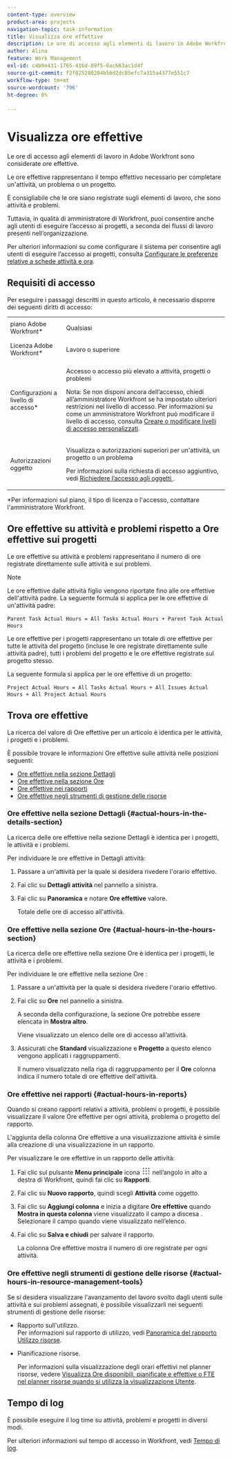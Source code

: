 ```yaml
---
content-type: overview
product-area: projects
navigation-topic: task-information
title: Visualizza ore effettive
description: Le ore di accesso agli elementi di lavoro in Adobe Workfront sono considerate ore effettive.
author: Alina
feature: Work Management
exl-id: c4b0e431-1765-416d-89f5-6ac663ac1d4f
source-git-commit: f2f825280204b56d2dc85efc7a315a4377e551c7
workflow-type: tm+mt
source-wordcount: '796'
ht-degree: 0%

---
```


# Visualizza ore effettive

Le ore di accesso agli elementi di lavoro in Adobe Workfront sono considerate ore effettive.

Le ore effettive rappresentano il tempo effettivo necessario per completare un&#39;attività, un problema o un progetto.

È consigliabile che le ore siano registrate sugli elementi di lavoro, che sono attività e problemi.

Tuttavia, in qualità di amministratore di Workfront, puoi consentire anche agli utenti di eseguire l’accesso ai progetti, a seconda dei flussi di lavoro presenti nell’organizzazione.

Per ulteriori informazioni su come configurare il sistema per consentire agli utenti di eseguire l’accesso ai progetti, consulta [Configurare le preferenze relative a schede attività e ora](../../../administration-and-setup/set-up-workfront/configure-timesheets-schedules/timesheet-and-hour-preferences.md).

## Requisiti di accesso

Per eseguire i passaggi descritti in questo articolo, è necessario disporre dei seguenti diritti di accesso:

<table style="table-layout:auto"> 
 <col> 
 <col> 
 <tbody> 
  <tr> 
   <td role="rowheader">piano Adobe Workfront*</td> 
   <td> <p>Qualsiasi</p> </td> 
  </tr> 
  <tr> 
   <td role="rowheader">Licenza Adobe Workfront*</td> 
   <td> <p>Lavoro o superiore</p> </td> 
  </tr> 
  <tr> 
   <td role="rowheader">Configurazioni a livello di accesso*</td> 
   <td> <p>Accesso o accesso più elevato a attività, progetti o problemi</p> <p>Nota: Se non disponi ancora dell’accesso, chiedi all’amministratore Workfront se ha impostato ulteriori restrizioni nel livello di accesso. Per informazioni su come un amministratore Workfront può modificare il livello di accesso, consulta <a href="../../../administration-and-setup/add-users/configure-and-grant-access/create-modify-access-levels.md" class="MCXref xref">Creare o modificare livelli di accesso personalizzati</a>.</p> </td> 
  </tr> 
  <tr> 
   <td role="rowheader">Autorizzazioni oggetto</td> 
   <td> <p>Visualizza o autorizzazioni superiori per un'attività, un progetto o un problema</p> <p>Per informazioni sulla richiesta di accesso aggiuntivo, vedi <a href="../../../workfront-basics/grant-and-request-access-to-objects/request-access.md" class="MCXref xref">Richiedere l’accesso agli oggetti </a>.</p> </td> 
  </tr> 
 </tbody> 
</table>

&#42;Per informazioni sul piano, il tipo di licenza o l&#39;accesso, contattare l&#39;amministratore Workfront.

## Ore effettive su attività e problemi rispetto a Ore effettive sui progetti

Le ore effettive su attività e problemi rappresentano il numero di ore registrate direttamente sulle attività e sui problemi.

>[!NOTE]
>
>Le ore effettive dalle attività figlio vengono riportate fino alle ore effettive dell&#39;attività padre. La seguente formula si applica per le ore effettive di un&#39;attività padre:

```
Parent Task Actual Hours = All Tasks Actual Hours + Parent Task Actual Hours
```

Le ore effettive per i progetti rappresentano un totale di ore effettive per tutte le attività del progetto (incluse le ore registrate direttamente sulle attività padre), tutti i problemi del progetto e le ore effettive registrate sul progetto stesso.

La seguente formula si applica per le ore effettive di un progetto:

```
Project Actual Hours = All Tasks Actual Hours + All Issues Actual Hours + All Project Actual Hours
```

## Trova ore effettive

La ricerca del valore di Ore effettive per un articolo è identica per le attività, i progetti e i problemi.

È possibile trovare le informazioni Ore effettive sulle attività nelle posizioni seguenti:

* [Ore effettive nella sezione Dettagli](#actual-hours-in-the-details-section)
* [Ore effettive nella sezione Ore](#actual-hours-in-the-hours-section)
* [Ore effettive nei rapporti](#actual-hours-in-reports)
* [Ore effettive negli strumenti di gestione delle risorse](#actual-hours-in-resource-management-tools)

### Ore effettive nella sezione Dettagli {#actual-hours-in-the-details-section}

La ricerca delle ore effettive nella sezione Dettagli è identica per i progetti, le attività e i problemi.

Per individuare le ore effettive in Dettagli attività:

1. Passare a un&#39;attività per la quale si desidera rivedere l&#39;orario effettivo.
1. Fai clic su **Dettagli attività** nel pannello a sinistra.
1. Fai clic su **Panoramica** e notare **Ore effettive** valore.

   Totale delle ore di accesso all&#39;attività.

### Ore effettive nella sezione Ore {#actual-hours-in-the-hours-section}

La ricerca delle ore effettive nella sezione Ore è identica per i progetti, le attività e i problemi.

Per individuare le ore effettive nella sezione Ore :

1. Passare a un&#39;attività per la quale si desidera rivedere l&#39;orario effettivo.
1. Fai clic su **Ore** nel pannello a sinistra.

   A seconda della configurazione, la sezione Ore potrebbe essere elencata in **Mostra altro**.

   Viene visualizzato un elenco delle ore di accesso all’attività.

1. Assicurati che **Standard** visualizzazione e **Progetto** a questo elenco vengono applicati i raggruppamenti.

   Il numero visualizzato nella riga di raggruppamento per il **Ore** colonna indica il numero totale di ore effettive dell&#39;attività.

### Ore effettive nei rapporti {#actual-hours-in-reports}

Quando si creano rapporti relativi a attività, problemi o progetti, è possibile visualizzare il valore Ore effettive per ogni attività, problema o progetto del rapporto.

L&#39;aggiunta della colonna Ore effettive a una visualizzazione attività è simile alla creazione di una visualizzazione in un rapporto.

Per visualizzare le ore effettive in un rapporto delle attività:

1. Fai clic sul pulsante **Menu principale** icona ![](assets/main-menu-icon.png) nell’angolo in alto a destra di Workfront, quindi fai clic su **Rapporti**.
1. Fai clic su **Nuovo rapporto**, quindi scegli **Attività** come oggetto.

1. Fai clic su **Aggiungi colonna** e inizia a digitare **Ore effettive** quando **Mostra in questa colonna** viene visualizzato il campo a discesa . Selezionare il campo quando viene visualizzato nell’elenco.

1. Fai clic su **Salva e chiudi** per salvare il rapporto.

   La colonna Ore effettive mostra il numero di ore registrate per ogni attività.

### Ore effettive negli strumenti di gestione delle risorse {#actual-hours-in-resource-management-tools}

Se si desidera visualizzare l&#39;avanzamento del lavoro svolto dagli utenti sulle attività e sui problemi assegnati, è possibile visualizzarli nei seguenti strumenti di gestione delle risorse:

* Rapporto sull&#39;utilizzo.\
   Per informazioni sul rapporto di utilizzo, vedi [Panoramica del rapporto Utilizzo risorse](../../../reports-and-dashboards/reports/using-built-in-reports/resource-utilization-report.md).

* Pianificazione risorse.

   Per informazioni sulla visualizzazione degli orari effettivi nel planner risorse, vedere [Visualizza Ore disponibili, pianificate e effettive o FTE nel planner risorse quando si utilizza la visualizzazione Utente](../../../resource-mgmt/resource-planning/view-hours-fte-user-view-resource-planner.md).

## Tempo di log

È possibile eseguire il log time su attività, problemi e progetti in diversi modi.

Per ulteriori informazioni sul tempo di accesso in Workfront, vedi [Tempo di log](../../../timesheets/create-and-manage-timesheets/log-time.md).
